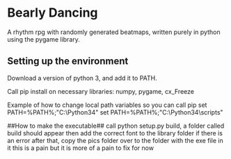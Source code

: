 # Bearly Dancing
A rhythm rpg with randomly generated beatmaps, written purely in python using the pygame library.

## Setting up the environment

Download a version of python 3, and add it to PATH.

Call pip install on necessary libraries: numpy, pygame, cx_Freeze


Example of how to change local path variables so you can call pip
set PATH=%PATH%;"C:\Python34"
set PATH=%PATH%;"C:\Python34\scripts"

##How to make the executable##
call python setup.py build, a folder called build should appear
then add the correct font to the library folder if there is an error
after that, copy the pics folder over to the folder with the exe file in it
this is a pain but it is more of a pain to fix for now

